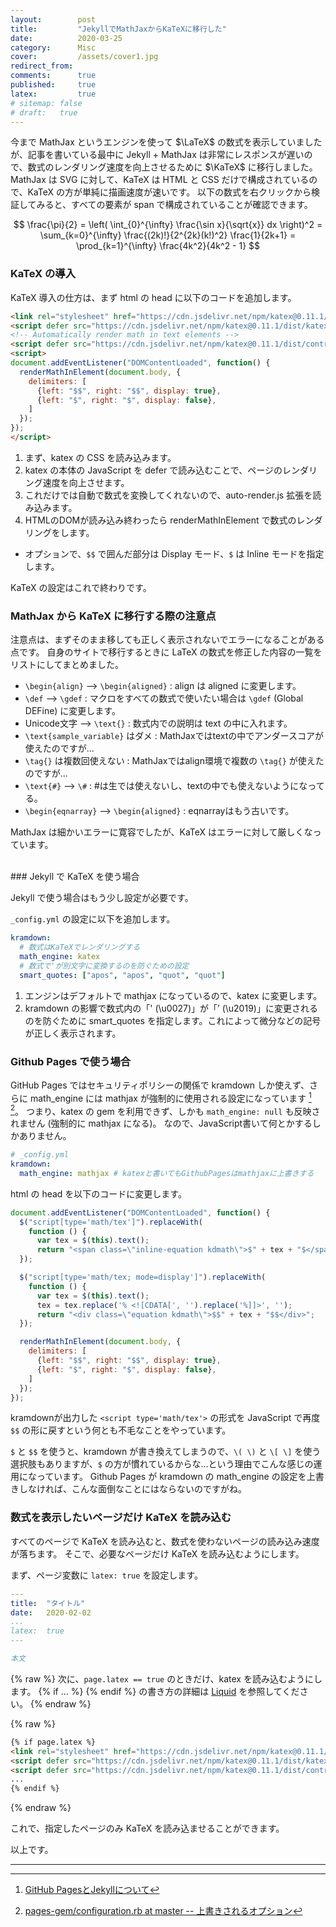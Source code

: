 ```yaml
---
layout:        post
title:         "JekyllでMathJaxからKaTeXに移行した"
date:          2020-03-25
category:      Misc
cover:         /assets/cover1.jpg
redirect_from:
comments:      true
published:     true
latex:         true
# sitemap: false
# draft:   true
---
```


今まで MathJax というエンジンを使って $\LaTeX$ の数式を表示していましたが、記事を書いている最中に Jekyll + MathJax は非常にレスポンスが遅いので、数式のレンダリング速度を向上させるために $\KaTeX$ に移行しました。MathJax は SVG に対して、KaTeX は HTML と CSS だけで構成されているので、KaTeX の方が単純に描画速度が速いです。
以下の数式を右クリックから検証してみると、すべての要素が span で構成されていることが確認できます。

$$
\frac{\pi}{2} =
\left( \int_{0}^{\infty} \frac{\sin x}{\sqrt{x}} dx \right)^2 =
\sum_{k=0}^{\infty} \frac{(2k)!}{2^{2k}(k!)^2} \frac{1}{2k+1} =
\prod_{k=1}^{\infty} \frac{4k^2}{4k^2 - 1}
$$


### KaTeX の導入

KaTeX 導入の仕方は、まず html の head に以下のコードを追加します。

```html
<link rel="stylesheet" href="https://cdn.jsdelivr.net/npm/katex@0.11.1/dist/katex.min.css" integrity="sha384-zB1R0rpPzHqg7Kpt0Aljp8JPLqbXI3bhnPWROx27a9N0Ll6ZP/+DiW/UqRcLbRjq" crossorigin="anonymous">
<script defer src="https://cdn.jsdelivr.net/npm/katex@0.11.1/dist/katex.min.js" integrity="sha384-y23I5Q6l+B6vatafAwxRu/0oK/79VlbSz7Q9aiSZUvyWYIYsd+qj+o24G5ZU2zJz" crossorigin="anonymous"></script>
<!-- Automatically render math in text elements -->
<script defer src="https://cdn.jsdelivr.net/npm/katex@0.11.1/dist/contrib/auto-render.min.js" integrity="sha384-kWPLUVMOks5AQFrykwIup5lo0m3iMkkHrD0uJ4H5cjeGihAutqP0yW0J6dpFiVkI" crossorigin="anonymous"></script>
<script>
document.addEventListener("DOMContentLoaded", function() {
  renderMathInElement(document.body, {
    delimiters: [
      {left: "$$", right: "$$", display: true},
      {left: "$", right: "$", display: false},
    ]
  });
});
</script>
```

1. まず、katex の CSS を読み込みます。
2. katex の本体の JavaScript を defer で読み込むことで、ページのレンダリング速度を向上させます。
3. これだけでは自動で数式を変換してくれないので、auto-render.js 拡張を読み込みます。
4. HTMLのDOMが読み込み終わったら renderMathInElement で数式のレンダリングをします。
  - オプションで、`$$` で囲んだ部分は Display モード、`$` は Inline モードを指定します。

KaTeX の設定はこれで終わりです。


### MathJax から KaTeX に移行する際の注意点

注意点は、まずそのまま移しても正しく表示されないでエラーになることがある点です。
自身のサイトで移行するときに LaTeX の数式を修正した内容の一覧をリストにしてまとめました。

- `\begin{align}` --> `\begin{aligned}` : align は aligned に変更します。
- `\def` --> `\gdef` : マクロをすべての数式で使いたい場合は `\gdef` (Global DEFine) に変更します。
- Unicode文字 --> `\text{}` : 数式内での説明は text の中に入れます。
- `\text{sample_variable}` はダメ : MathJaxではtextの中でアンダースコアが使えたのですが...
- `\tag{}` は複数回使えない : MathJaxではalign環境で複数の `\tag{}` が使えたのですが...
- `\text{#}` --> `\#` : #は生では使えないし、textの中でも使えないようになってる。
- `\begin{eqnarray}` --> `\begin{aligned}` : eqnarrayはもう古いです。

MathJax は細かいエラーに寛容でしたが、KaTeX はエラーに対して厳しくなっています。

<br>
### Jekyll で KaTeX を使う場合

Jekyll で使う場合はもう少し設定が必要です。

`_config.yml` の設定に以下を追加します。

```yaml
kramdown:
  # 数式はKaTeXでレンダリングする
  math_engine: katex
  # 数式で'が別文字に変換するのを防ぐための設定
  smart_quotes: ["apos", "apos", "quot", "quot"]
```

1. エンジンはデフォルトで mathjax になっているので、katex に変更します。
2. kramdown の影響で数式内の「' (\\u0027)」が「’ (\\u2019)」に変更されるのを防ぐために smart_quotes を指定します。これによって微分などの記号が正しく表示されます。

### Github Pages で使う場合

GitHub Pages ではセキュリティポリシーの関係で kramdown しか使えず、さらに math_engine には mathjax が強制的に使用される設定になっています [^1] [^2]。
つまり、katex の gem を利用できず、しかも `math_engine: null` も反映されません (強制的に mathjax になる)。
なので、JavaScript書いて何とかするしかありません。

[^1]: [GitHub PagesとJekyllについて](https://help.github.com/ja/enterprise/2.15/user/articles/about-github-pages-and-jekyll)
[^2]: [pages-gem/configuration.rb at master -- 上書きされるオプション](https://github.com/github/pages-gem/blob/master/lib/github-pages/configuration.rb#L50-L55)

```yaml
# _config.yml
kramdown:
  math_engine: mathjax # katexと書いてもGithubPagesはmathjaxに上書きする
```

html の head を以下のコードに変更します。

```js
document.addEventListener("DOMContentLoaded", function() {
  $("script[type='math/tex']").replaceWith(
    function () {
      var tex = $(this).text();
      return "<span class=\"inline-equation kdmath\">$" + tex + "$</span>";
  });

  $("script[type='math/tex; mode=display']").replaceWith(
    function () {
      var tex = $(this).text();
      tex = tex.replace('% <![CDATA[', '').replace('%]]>', '');
      return "<div class=\"equation kdmath\">$$" + tex + "$$</div>";
  });

  renderMathInElement(document.body, {
    delimiters: [
      {left: "$$", right: "$$", display: true},
      {left: "$", right: "$", display: false},
    ]
  });
});
```

kramdownが出力した `<script type='math/tex'>` の形式を JavaScript で再度 `$$` の形に戻すという何とも不毛なことをやっています。

`$` と `$$` を使うと、kramdown が書き換えてしまうので、`\( \)` と `\[ \]` を使う選択肢もありますが、`$` の方が慣れているからな...という理由でこんな感じの運用になっています。
Github Pages が kramdown の math_engine の設定を上書きしなければ、こんな面倒なことにはならないのですがね。


### 数式を表示したいページだけ KaTeX を読み込む

すべてのページで KaTeX を読み込むと、数式を使わないページの読み込み速度が落ちます。
そこで、必要なページだけ KaTeX を読み込むようにします。

まず、ページ変数に `latex: true` を設定します。

```yaml
---
title:  "タイトル"
date:   2020-02-02
...
latex:  true
---

本文
```

{% raw %}
次に、`page.latex == true` のときだけ、katex を読み込むようにします。
{% if ... %} {% endif %} の書き方の詳細は [Liquid](https://shopify.github.io/liquid/) を参照してください。
{% endraw %}

{% raw %}
```html
{% if page.latex %}
<link rel="stylesheet" href="https://cdn.jsdelivr.net/npm/katex@0.11.1/dist/katex.min.css" integrity="sha384-zB1R0rpPzHqg7Kpt0Aljp8JPLqbXI3bhnPWROx27a9N0Ll6ZP/+DiW/UqRcLbRjq" crossorigin="anonymous">
<script defer src="https://cdn.jsdelivr.net/npm/katex@0.11.1/dist/katex.min.js" integrity="sha384-y23I5Q6l+B6vatafAwxRu/0oK/79VlbSz7Q9aiSZUvyWYIYsd+qj+o24G5ZU2zJz" crossorigin="anonymous"></script>
<script defer src="https://cdn.jsdelivr.net/npm/katex@0.11.1/dist/contrib/auto-render.min.js" integrity="sha384-kWPLUVMOks5AQFrykwIup5lo0m3iMkkHrD0uJ4H5cjeGihAutqP0yW0J6dpFiVkI" crossorigin="anonymous"></script>
...
{% endif %}
```
{% endraw %}

これで、指定したページのみ KaTeX を読み込ませることができます。

以上です。

---
